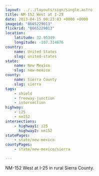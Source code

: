 ```yaml
---
layout: ../../layouts/sign/single.astro
title: NM-152 West at I-25
date: 2013-04-15 00:23:03 +0000 +0000
imageid: "8665229013"
flickrid: "8665229013"
location:
    latitude: 32.95349
    longitude: -107.314676
country:
    name: United States
    slug: united-states
state:
    name: New Mexico
    slug: new-mexico
county:
    name: Sierra County
    slug: sierra
tags:
    - shield
    - freeway-junction
    - intersection
highway:
    - i25
    - nm152
intersections:
    - highway1: i25
      highway2: nm152
statePages:
    - state/new-mexico
countyPages:
    - state/new-mexico/sierra

---
```

NM-152 West at I-25 in rural Sierra County.